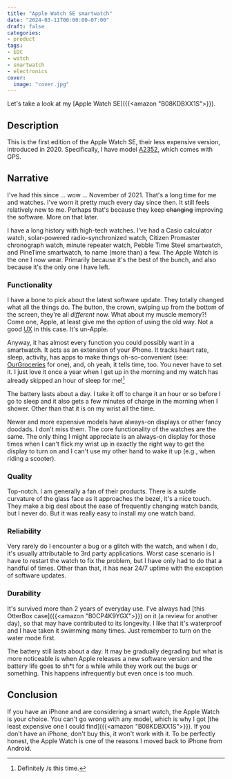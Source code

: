 ```yaml
---
title: "Apple Watch SE smartwatch"
date: "2024-03-11T00:00:00-07:00"
draft: false
categories:
- product
tags:
- EDC
- watch
- smartwatch
- electronics
cover:
  image: "cover.jpg"
---
```


Let's take a look at my [Apple Watch SE]({{<amazon "B08KDBXX1S">}}).
<!--more-->
## Description

This is the first edition of the Apple Watch SE, their less expensive version, introduced in 2020. Specifically, I have model [A2352](https://support.apple.com/en-us/HT204507), which comes with GPS.

## Narrative

I've had this since ... wow ... November of 2021. That's a long time for me and watches. I've worn it pretty much every day since then. It still feels relatively new to me. Perhaps that's because they keep ~~changing~~ improving the software. More on that later.

I have a long history with high-tech watches. I've had a Casio calculator watch, solar-powered radio-synchronized watch, Citizen Promaster chronograph watch, minute repeater watch, Pebble Time Steel smartwatch, and PineTime smartwatch, to name (more than) a few. The Apple Watch is the one I now wear. Primarily because it's the best of the bunch, and also because it's the only one I have left. 

### Functionality

I have a bone to pick about the latest software update. They totally changed what all the things do. The button, the crown, swiping up from the bottom of the screen, they're all *different* now. What about my muscle memory?! Come one, Apple, at least give me the *option* of using the old way. Not a good [UX](https://en.wikipedia.org/wiki/User_experience) in this case. It's un-Apple.

Anyway, it has almost every function you could possibly want in a smartwatch. It acts as an extension of your iPhone. It tracks heart rate, sleep, activity, has apps to make things oh-so-convenient (see: [OurGroceries](https://www.ourgroceries.com/) for one), and, oh yeah, it tells time, too. You never have to set it. I just love it once a year when I get up in the morning and my watch has already skipped an hour of sleep for me![^1]

[^1]: Definitely /s this time.

The battery lasts about a day. I take it off to charge it an hour or so before I go to sleep and it also gets a few minutes of charge in the morning when I shower. Other than that it is on my wrist all the time.

Newer and more expensive models have always-on displays or other fancy doodads. I don't miss them. The core functionality of the watches are the same. The only thing I might appreciate is an always-on display for those times when I can't flick my wrist up in exactly the right way to get the display to turn on and I can't use my other hand to wake it up (e.g., when riding a scooter).

### Quality

Top-notch. I am generally a fan of their products. There is a subtle curvature of the glass face as it approaches the bezel, it's a nice touch. They make a big deal about the ease of frequently changing watch bands, but I never do. But it was really easy to install my one watch band.

### Reliability

Very rarely do I encounter a bug or a glitch with the watch, and when I do, it's usually attributable to 3rd party applications. Worst case scenario is I have to restart the watch to fix the problem, but I have only had to do that a handful of times. Other than that, it has near 24/7 uptime with the exception of software updates.

### Durability

It's survived more than 2 years of everyday use. I've always had [this OtterBox case]({{<amazon "B0CP4K9YGX">}}) on it (a review for another day), so that may have contributed to its longevity. I like that it's waterproof and I have taken it swimming many times. Just remember to turn on the water mode first.

The battery still lasts about a day. It may be gradually degrading but what is more noticeable is when Apple releases a new software version and the battery life goes to sh*t for a while while they work out the bugs or something. This happens infrequently but even once is too much.

## Conclusion

If you have an iPhone and are considering a smart watch, the Apple Watch is your choice. You can't go wrong with any model, which is why I got [the least expensive one I could find]({{<amazon "B08KDBXX1S">}}). If you don't have an iPhone, don't buy this, it won't work with it. To be perfectly honest, the Apple Watch is one of the reasons I moved back to iPhone from Android.